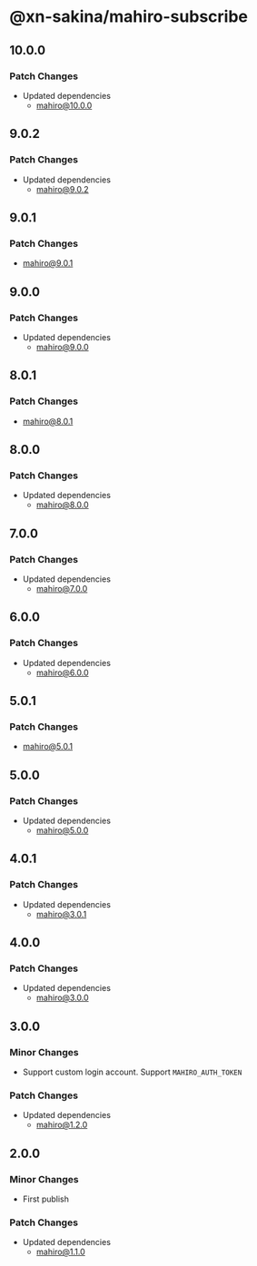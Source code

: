 # @xn-sakina/mahiro-subscribe

## 10.0.0

### Patch Changes

- Updated dependencies
  - mahiro@10.0.0

## 9.0.2

### Patch Changes

- Updated dependencies
  - mahiro@9.0.2

## 9.0.1

### Patch Changes

- mahiro@9.0.1

## 9.0.0

### Patch Changes

- Updated dependencies
  - mahiro@9.0.0

## 8.0.1

### Patch Changes

- mahiro@8.0.1

## 8.0.0

### Patch Changes

- Updated dependencies
  - mahiro@8.0.0

## 7.0.0

### Patch Changes

- Updated dependencies
  - mahiro@7.0.0

## 6.0.0

### Patch Changes

- Updated dependencies
  - mahiro@6.0.0

## 5.0.1

### Patch Changes

- mahiro@5.0.1

## 5.0.0

### Patch Changes

- Updated dependencies
  - mahiro@5.0.0

## 4.0.1

### Patch Changes

- Updated dependencies
  - mahiro@3.0.1

## 4.0.0

### Patch Changes

- Updated dependencies
  - mahiro@3.0.0

## 3.0.0

### Minor Changes

- Support custom login account. Support `MAHIRO_AUTH_TOKEN`

### Patch Changes

- Updated dependencies
  - mahiro@1.2.0

## 2.0.0

### Minor Changes

- First publish

### Patch Changes

- Updated dependencies
  - mahiro@1.1.0
